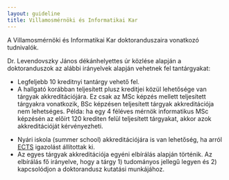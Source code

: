 ```yaml
---
layout: guideline
title: Villamosmérnöki és Informatikai Kar
---
```


A Villamosmérnöki és Informatikai Kar doktoranduszaira vonatkozó tudnivalók.

Dr. Levendovszky János dékánhelyettes úr közlése alapján a doktoranduszok az alábbi irányelvek alapján vehetnek fel tantárgyakat:

* Legfeljebb 10 kreditnyi tantárgy vehető fel.
* A hallgató korábban teljesített plusz kreditjei közül lehetősége van tárgyak akkreditációjára. Ez csak az MSc képzés mellett teljesített tárgyakra vonatkozik, BSc képzésen teljesített tárgyak akkreditációja nem lehetséges. Példa: ha egy 4 féléves mérnök informatikus MSc képzésén az előírt 120 krediten felül teljesített tárgyakat, akkor azok akkreditációját kérvényezheti.
- Nyári iskola (summer school) akkreditációjára is van lehetőség, ha arról [​ECTS](https://en.wikipedia.org/wiki/European_Credit_Transfer_and_Accumulation_System) igazolást állítottak ki.
- Az egyes tárgyak akkreditációja egyéni elbírálás alapján történik. Az elbírálás fő irányelve, hogy a tárgy 1) tudományos jellegű legyen és 2) kapcsolódjon a doktorandusz kutatási munkájához.

